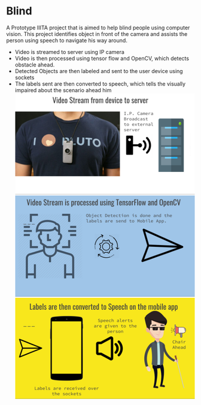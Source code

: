 # Blind
A Prototype IIITA project that is aimed to help blind people using computer vision.
This project identifies object in front of the camera and assists the person using speech to navigate his way around.

- Video is streamed to server using IP camera
- Video is then processed using tensor flow and OpenCV, which detects obstacle ahead.
- Detected Objects are then labeled and sent to the user device using sockets
- The labels sent are then converted to speech, which tells the visually impaired about the scenario ahead him 
![](https://github.com/pranjalg2308/Blind/blob/master/slides/slide1.png?raw=true)
![](https://github.com/pranjalg2308/Blind/blob/master/slides/slide2.png?raw=true)
![](https://github.com/pranjalg2308/Blind/blob/master/slides/slide3.png?raw=true)
